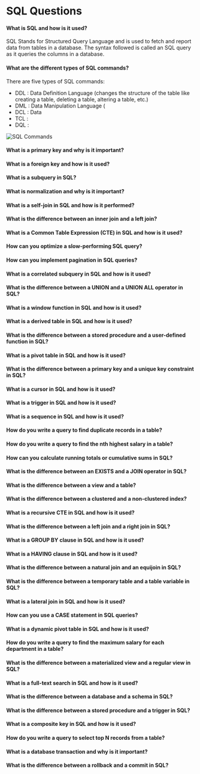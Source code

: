 # SQL Questions

#### What is SQL and how is it used?
SQL Stands for Structured Query Language and is used to fetch and report data from tables in a database. The syntax followed is called an SQL query as it queries the columns in a database.

#### What are the different types of SQL commands?
There are five types of SQL commands: 
* DDL : Data Definition Language (changes the structure of the table like creating a table, deleting a table, altering a table, etc.)
* DML : Data Manipulation Language (
* DCL : Data 
* TCL : 
* DQL : 

![SQL Commands](https://static.javatpoint.com/dbms/images/dbms-sql-command.png "SQL Commands")

#### What is a primary key and why is it important?
#### What is a foreign key and how is it used?
#### What is a subquery in SQL?
#### What is normalization and why is it important?
#### What is a self-join in SQL and how is it performed?
#### What is the difference between an inner join and a left join?
#### What is a Common Table Expression (CTE) in SQL and how is it used?
#### How can you optimize a slow-performing SQL query?
#### How can you implement pagination in SQL queries?
#### What is a correlated subquery in SQL and how is it used?
#### What is the difference between a UNION and a UNION ALL operator in SQL?
#### What is a window function in SQL and how is it used?
#### What is a derived table in SQL and how is it used?
#### What is the difference between a stored procedure and a user-defined function in SQL?
#### What is a pivot table in SQL and how is it used?
#### What is the difference between a primary key and a unique key constraint in SQL?
#### What is a cursor in SQL and how is it used?
#### What is a trigger in SQL and how is it used?
#### What is a sequence in SQL and how is it used?
#### How do you write a query to find duplicate records in a table?
#### How do you write a query to find the nth highest salary in a table?
#### How can you calculate running totals or cumulative sums in SQL?
#### What is the difference between an EXISTS and a JOIN operator in SQL?
#### What is the difference between a view and a table?
#### What is the difference between a clustered and a non-clustered index?
#### What is a recursive CTE in SQL and how is it used?
#### What is the difference between a left join and a right join in SQL?
#### What is a GROUP BY clause in SQL and how is it used?
#### What is a HAVING clause in SQL and how is it used?
#### What is the difference between a natural join and an equijoin in SQL?
#### What is the difference between a temporary table and a table variable in SQL?
#### What is a lateral join in SQL and how is it used?
#### How can you use a CASE statement in SQL queries?
#### What is a dynamic pivot table in SQL and how is it used?
#### How do you write a query to find the maximum salary for each department in a table?
#### What is the difference between a materialized view and a regular view in SQL?
#### What is a full-text search in SQL and how is it used?
#### What is the difference between a database and a schema in SQL?
#### What is the difference between a stored procedure and a trigger in SQL?
#### What is a composite key in SQL and how is it used?
#### How do you write a query to select top N records from a table?
#### What is a database transaction and why is it important?
#### What is the difference between a rollback and a commit in SQL?

